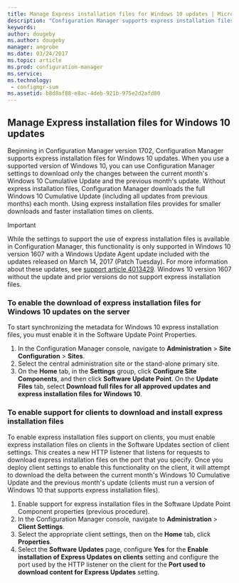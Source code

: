 ```yaml
---
title: Manage Express installation files for Windows 10 updates | Microsoft Docs
description: "Configuration Manager supports express installation files for Windows 10, which provides smaller downloads and faster installation times on clients."
keywords:
author: dougebyms.author: dougebymanager: angrobe
ms.date: 03/24/2017
ms.topic: article
ms.prod: configuration-manager
ms.service:
ms.technology:
 - configmgr-sum
ms.assetid: b8d8af88-e8ac-4deb-921b-975e2d2afd80
---
```


## Manage Express installation files for Windows 10 updates
Beginning in Configuration Manager version 1702, Configuration Manager supports express installation files for Windows 10 updates. When you use a supported version of Windows 10, you can use Configuration Manager settings to download only the changes between the current month's Windows 10 Cumulative Update and the previous month's update. Without express installation files, Configuration Manager downloads the full Windows 10 Cumulative Update (including all updates from previous months) each month. Using express installation files provides for smaller downloads and faster installation times on clients.

> [!IMPORTANT]
> While the settings to support the use of express installation files is available in Configuration Manager, this functionality is only supported in Windows 10 version 1607 with a Windows Update Agent update included with the updates released on March 14, 2017 (Patch Tuesday). For more information about these updates, see [support article 4013429](https://support.microsoft.com/help/4013429). Windows 10 version 1607 without the update and prior versions do not support express installation files.


### To enable the download of express installation files for Windows 10 updates on the server
To start synchronizing the metadata for Windows 10 express installation files, you must enable it in the Software Update Point Properties.
1.	In the Configuration Manager console, navigate to **Administration** > **Site Configuration** > **Sites**.
2.	Select the central administration site or the stand-alone primary site.
3.	On the **Home** tab, in the **Settings** group, click **Configure Site Components**, and then click **Software Update Point**. On the **Update Files** tab, select **Download full files for all approved updates and express installation files for Windows 10**.

### To enable support for clients to download and install express installation files
To enable express installation files support on clients, you must enable express installation files on clients in the Software Updates section of client settings. This creates a new HTTP listener that listens for requests to download express installation files on the port that you specify. Once you deploy client settings to enable this functionality on the client, it will attempt to download the delta between the current month's Windows 10 Cumulative Update and the previous month's update (clients must run a version of Windows 10 that supports express installation files).
1.	Enable support for express installation files in the Software Update Point Component properties (previous procedure).
2.	In the Configuration Manager console, navigate to **Administration** > **Client Settings**.
3.	Select the appropriate client settings, then on the **Home** tab, click **Properties**.
4.	Select the **Software Updates** page, configure **Yes** for the **Enable installation of Express Updates on clients** setting and configure the port used by the HTTP listener on the client for the **Port used to download content for Express Updates** setting.

